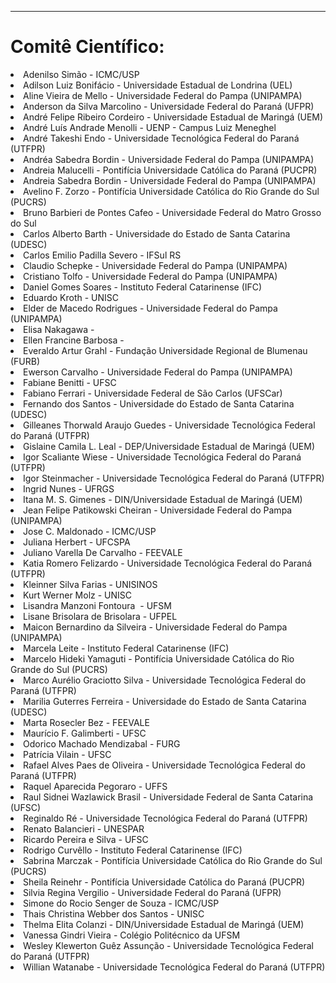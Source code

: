 ﻿---
layout: page-fullwidth
#meta_title: "Dúvidas? Entre em contato conosco"
subheadline: ""
#teaser: "Entre em contato conosco pelo e-mail #eres2020.Universidade Estadual de Maringá (UEM)@gmail.com"
permalink: "/comite_cientifico/"
header:
  image_fullwidth: banner_eres2020.png
---


<hr>

<h1>Comitê Científico:</h1>
 
<li> Adenilso Simão - ICMC/USP</li>
<li> Adilson Luiz Bonifácio - Universidade Estadual de Londrina (UEL) </li>
<li> Aline Vieira de Mello - Universidade Federal do Pampa (UNIPAMPA) </li>
<li> Anderson da Silva Marcolino - Universidade Federal do Paraná (UFPR) </li>
<li> André Felipe Ribeiro Cordeiro - Universidade Estadual de Maringá (UEM) </li>
<li> André Luís Andrade Menolli - UENP - Campus Luiz Meneghel </li>
<li> André Takeshi Endo - Universidade Tecnológica Federal do Paraná (UTFPR) </li>
<li> Andréa Sabedra Bordin - Universidade Federal do Pampa (UNIPAMPA) </li>
<li> Andreia Malucelli - Pontifícia Universidade Católica do Paraná (PUCPR) </li>
<li> Andreia Sabedra Bordin - Universidade Federal do Pampa (UNIPAMPA) </li>
<li> Avelino F. Zorzo - Pontifícia Universidade Católica do Rio Grande do Sul (PUCRS) </li>
<li> Bruno Barbieri de Pontes Cafeo - Universidade Federal do Matro Grosso do Sul </li>
<li> Carlos Alberto Barth - Universidade do Estado de Santa Catarina (UDESC) </li>
<li> Carlos Emilio Padilla Severo - IFSul RS </li>
<li> Claudio Schepke - Universidade Federal do Pampa (UNIPAMPA) </li>
<li> Cristiano Tolfo - Universidade Federal do Pampa (UNIPAMPA) </li>
<li> Daniel Gomes Soares - Instituto Federal Catarinense (IFC) </li>
<li> Eduardo Kroth - UNISC </li>
<li> Elder de Macedo Rodrigues - Universidade Federal do Pampa (UNIPAMPA) </li>
<li> Elisa Nakagawa - </li>
<li> Ellen Francine Barbosa - </li>
<li> Everaldo Artur Grahl - Fundação Universidade Regional de Blumenau (FURB) </li>
<li> Ewerson Carvalho - Universidade Federal do Pampa (UNIPAMPA) </li>
<li> Fabiane Benitti - UFSC </li>
<li> Fabiano Ferrari - Universidade Federal de São Carlos (UFSCar) </li>
<li> Fernando dos Santos - Universidade do Estado de Santa Catarina (UDESC) </li>
<li> Gilleanes Thorwald Araujo Guedes - Universidade Tecnológica Federal do Paraná (UTFPR) </li>
<li> Gislaine Camila L. Leal - DEP/Universidade Estadual de Maringá (UEM) </li>
<li> Igor Scaliante Wiese - Universidade Tecnológica Federal do Paraná (UTFPR) </li>
<li> Igor Steinmacher - Universidade Tecnológica Federal do Paraná (UTFPR) </li>
<li> Ingrid Nunes - UFRGS </li>
<li> Itana M. S. Gimenes - DIN/Universidade Estadual de Maringá (UEM) </li>
<li> Jean Felipe Patikowski Cheiran - Universidade Federal do Pampa (UNIPAMPA) </li>
<li> Jose C. Maldonado - ICMC/USP</li>
<li> Juliana Herbert - UFCSPA </li>
<li> Juliano Varella De Carvalho - FEEVALE </li>
<li> Katia Romero Felizardo - Universidade Tecnológica Federal do Paraná (UTFPR) </li>
<li> Kleinner Silva Farias - UNISINOS </li>
<li> Kurt Werner Molz - UNISC </li>
<li> Lisandra Manzoni Fontoura  - UFSM </li>
<li> Lisane Brisolara de Brisolara - UFPEL </li>
<li> Maicon Bernardino da Silveira - Universidade Federal do Pampa (UNIPAMPA) </li>
<li> Marcela Leite - Instituto Federal Catarinense (IFC) </li>
<li> Marcelo Hideki Yamaguti - Pontifícia Universidade Católica do Rio Grande do Sul (PUCRS) </li>
<li> Marco Aurélio Graciotto Silva - Universidade Tecnológica Federal do Paraná (UTFPR) </li>
<li> Marilia Guterres Ferreira - Universidade do Estado de Santa Catarina (UDESC) </li>
<li> Marta Rosecler Bez - FEEVALE </li>
<li> Maurício F. Galimberti - UFSC </li>
<li> Odorico Machado Mendizabal - FURG </li>
<li> Patrícia Vilain - UFSC </li>
<li> Rafael Alves Paes de Oliveira - Universidade Tecnológica Federal do Paraná (UTFPR) </li>
<li> Raquel Aparecida Pegoraro - UFFS </li>
<li> Raul Sidnei Wazlawick Brasil - Universidade Federal de Santa Catarina (UFSC) </li>
<li> Reginaldo Ré - Universidade Tecnológica Federal do Paraná (UTFPR) </li>
<li> Renato Balancieri - UNESPAR </li>
<li> Ricardo Pereira e Silva - UFSC </li>
<li> Rodrigo Curvêllo - Instituto Federal Catarinense (IFC) </li>
<li> Sabrina Marczak - Pontifícia Universidade Católica do Rio Grande do Sul (PUCRS) </li>
<li> Sheila Reinehr - Pontifícia Universidade Católica do Paraná (PUCPR) </li>
<li> Silvia Regina Vergilio - Universidade Federal do Paraná (UFPR) </li>
<li> Simone do Rocio Senger de Souza - ICMC/USP </li>
<li> Thais Christina Webber dos Santos - UNISC </li>
<li> Thelma Elita Colanzi - DIN/Universidade Estadual de Maringá (UEM) </li>
<li> Vanessa Gindri Vieira - Colégio Politécnico da UFSM </li>
<li> Wesley Klewerton Guêz Assunção - Universidade Tecnológica Federal do Paraná (UTFPR) </li>
<li> Willian Watanabe - Universidade Tecnológica Federal do Paraná (UTFPR) </li>


</ul> 
